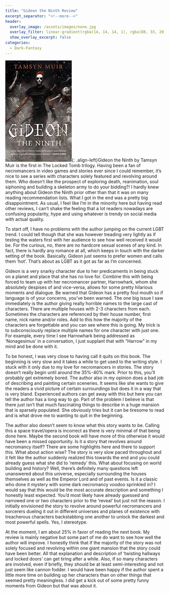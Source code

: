 ```yaml
---
title: "Gideon the Ninth Review"
excerpt_separator: "<!--more-->"
header:
  overlay_image: /assets/images/none.jpg
  overlay_filter: linear-gradient(rgba(14, 14, 14, 1), rgba(88, 33, 20, 1))
  show_overlay_excerpt: false
categories:
  - Dark-Fantasy
---
```

![gideon-the-ninth-cover](/assets/images/gideon-the-ninth.jpg){: .align-left}Gideon the Ninth by Tamsyn Muir is the first in The Locked Tomb trilogy. Having been a fan of necromancers in video games and stories ever since I could remember, it’s nice to see a series with characters solely featured and revolving around them. Who doesn’t like the prospect of exploring death, reanimation, soul siphoning and building a skeleton army to do your bidding?! I hardly knew anything about Gideon the Ninth prior other than that it was on many reading recommendation lists. What I got in the end was a pretty big disappointment. As usual, I feel like I’m in the minority here but having read other reviews, I can’t shake the feeling that a lot readers nowadays are confusing popularity, hype and using whatever is trendy on social media with actual quality.

To start off, I have no problems with the author jumping on the current LGBT trend. I could tell though that she was however treading very lightly as if testing the waters first with her audience to see how well received it would be. For the curious, no, there are no hardcore sexual scenes of any kind. In fact, there is hardly any romance at all, which keeps in touch with the darker setting of the book. Basically, Gideon just seems to prefer women and calls them ‘hot’. That’s about as LGBT as it got as far as I’m concerned.

Gideon is a very snarky character due to her predicaments in being stuck on a planet and place that she has no love for. Combine this with being forced to team up with her necromancer partner, Harrowhark, whom she absolutely despises of and vice-versa, allows for some pretty hilarious moments and dialogue. Be warned that Gideon has a pretty foul mouth so if language is of your concerns, you’ve been warned. The one big issue I saw immediately is the author giving really horrible names to the large cast of characters. There are multiple houses with 2-3 characters from each. Sometimes the characters are referenced by their house number, first name, nick name and/or roles. Add to this how the majority of the characters are forgettable and you can see where this is going. My trick is to subconsciously replace multiple names for one character with just one. For example, every time I see Harrowhark being addressed as ‘Nonagesimus’ in a conversation, I just supplant that with “Harrow” in my mind and be done with it.

To be honest, I was very close to having call it quits on this book. The beginning is very slow and it takes a while to get used to the writing style. I stuck with it only due to my love for necromancers in stories. The story doesn’t really begin until around the 35%-40% mark. Prior to this, you’ll probably get extremely bored. The author also in my opinion does a bad job of describing and painting certain sceneries. It seems like she wants to give the readers a vivid picture of certain surroundings but does it in a way that is very bland. Experienced authors can get away with this but here you can tell the author has a long way to go. Part of the problem I believe is that there just isn’t that much fascinating things to describe in a huge mansion that is sparsely populated. She obviously tries but it can be tiresome to read and is what drove me to wanting to quit in the beginning.

The author also doesn’t seem to know what this story wants to be. Calling this a space travel/opera is incorrect as there is very minimal of that being done here. Maybe the second book will have more of this otherwise it would have been a missed opportunity. Is it a story that revolves around necromancy itself? There are some highlights here and there to support this. What about action wise? The story is very slow paced throughout and it felt like the author suddenly realized this towards the end and you could already guess what she did to ‘remedy’ this. What about focusing on world building and history? Well, there’s definitely many questions left unanswered about this universe, especially surrounding the houses themselves as well as the Emperor Lord and of past events. Is it a classic who done it mystery with some dark necromancy voodoo sprinkled in? I would say that this would be the most accurate description and something I honestly least expected.  You’d most likely have already guessed and narrowed one or two characters prior to the ‘reveal’ but just not the reason. I initially envisioned the story to revolve around powerful necromancers and sorcerers dueling it out in different universes and planes of existence with treacherous characters backstabbing one another to unlock the darkest and most powerful spells. Yes, I stereotype.

At the moment, I am about 25% in favor of reading the next book. My review is mainly negative but some part of me do want to see how well the author will improve. I honestly think that if the majority of the story was not solely focused and revolving within one giant mansion that the story could have been better. All that explanation and description of ‘twisting hallways and locked doors’ can get tiring after a while. Also, if so many characters are involved, even if briefly, they should be at least semi-interesting and not just seem like cannon fodder. I would have been happy if the author spent a little more time on building up her characters than on other things that seemed pretty meaningless. I did get a kick out of some pretty funny moments from Gideon but that was about it.